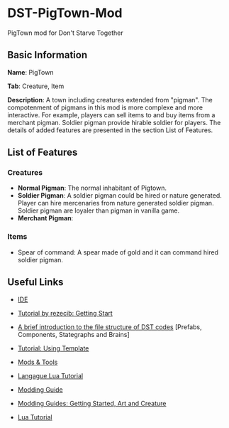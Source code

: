 # DST-PigTown-Mod
PigTown mod for Don't Starve Together

## Basic Information

**Name**: PigTown

**Tab**: Creature, Item

**Description**: A town including creatures extended from "pigman". The compotenment of pigmans in this mod is more complexe and more interactive. For example, players can sell items to and buy items from a merchant pigman. Soldier pigman provide hirable soldier for players. The details of added features are presented in the section List of Features.

## List of Features
### Creatures
* **Normal Pigman**: The normal inhabitant of Pigtown.
* **Soldier Pigman**: A soldier pigman could be hired or nature generated. Player can hire mercenaries from nature generated soldier pigman. Soldier pigman are loyaler than pigman in vanilla game.
* **Merchant Pigman**: 
### Items
* Spear of command: A spear made of gold and it can command hired soldier pigman. 
    
## Useful Links
 
* [IDE](https://forums.kleientertainment.com/topic/78739-dsted-the-ide-for-dont-starve-together/)

* [Tutorial by rezecib: Getting Start](https://forums.kleientertainment.com/topic/47353-guide-getting-started-with-modding-dst-and-some-general-tips-for-ds-as-well/#StartWithAnotherMod)

* [A brief introduction to the file structure of DST codes](https://forums.kleientertainment.com/topic/25850-wots-the-diff-prefabs-components-stategraphs-and-brains/) [Prefabs, Components, Stategraphs and Brains]

* [Tutorial: Using Template](https://forums.kleientertainment.com/topic/46849-tutorial-using-extended-sample-character-template/)

* [Mods & Tools](https://forums.kleientertainment.com/forum/26-dont-starve-mods-and-tools/)

* [Langague Lua Tutorial](http://www.runoob.com/lua/lua-tutorial.html)

* [Modding Guide](https://forums.kleientertainment.com/topic/27341-tutorial-the-artists-guide-to-characteritem-modding/)

* [Modding Guides: Getting Started, Art and Creature](https://forums.kleientertainment.com/topic/28021-getting-started-guides-tutorials-and-examples/)

* [Lua Tutorial](http://www.runoob.com/lua/lua-tutorial.html)
